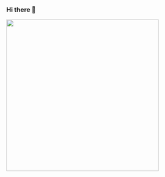 ### Hi there 👋

<img src="https://github-readme-stats.vercel.app/api?username=hslima00&show_icons=true&theme=radical&langs_count=5" width="400">
